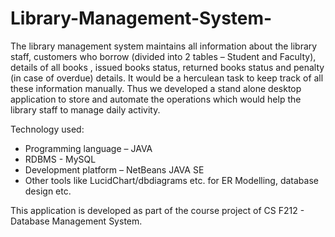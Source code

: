 # Library-Management-System-
The library management system maintains all information about the library staff, customers who borrow (divided into 2 tables – Student and Faculty), details of all books
, issued books status, returned books status and penalty (in case of overdue) details. It would be a herculean task to keep track of all these information manually. Thus we developed
a stand alone desktop application to store and automate the operations which would help the library staff to manage daily activity. 

Technology used:
* Programming language – JAVA
* RDBMS - MySQL
* Development platform – NetBeans JAVA SE
* Other tools like LucidChart/dbdiagrams etc. for ER Modelling, database design etc.

This application is developed as part of the course project of CS F212 - Database Management System.

